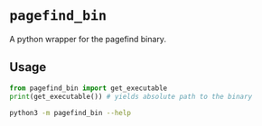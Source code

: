 <!-- Note: this is a template file that is used for both pagefind_bin and pagefind_python_extended. All occurrences of `pagefind_bin` will be replaced with the actual package name -->
# `pagefind_bin`
A python wrapper for the pagefind binary.

## Usage

```py
from pagefind_bin import get_executable
print(get_executable()) # yields absolute path to the binary
```
```sh
python3 -m pagefind_bin --help
```
